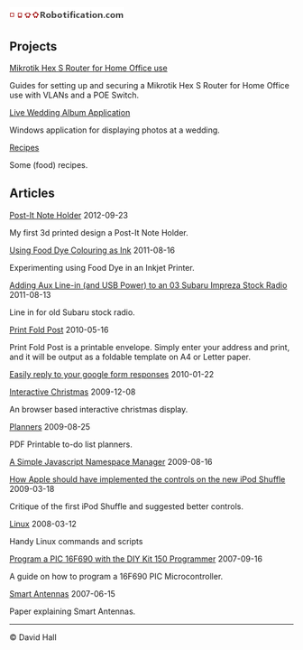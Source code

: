 # ![Robotification.com](robotification.png)

## Projects

[Mikrotik Hex S Router for Home Office use](https://github.com/hallzhallz/Mikrotik-Hex-S)

Guides for setting up and securing a Mikrotik Hex S Router for Home Office use with VLANs and a POE Switch.

[Live Wedding Album Application](https://github.com/hallzhallz/LiveWeddingAlbum)

Windows application for displaying photos at a wedding.

[Recipes](/Recipes)

Some (food) recipes.

## Articles

[Post-It Note Holder](/Articles/PostItHolder) 2012-09-23

My first 3d printed design a Post-It Note Holder.


[Using Food Dye Colouring as Ink](/Articles/FoodDyeInk)
2011-08-16

Experimenting using Food Dye in an Inkjet Printer.


[Adding Aux Line-in (and USB Power) to an 03 Subaru Impreza Stock Radio](/Articles/LineInSubaruImprezaStockRadio)
2011-08-13

Line in for old Subaru stock radio.


[Print Fold Post](https://hallzhallz.github.io/Articles/PrintFoldPost/index.htm)
2010-05-16

Print Fold Post is a printable envelope. Simply enter your address and print, and it will be output as a foldable template on A4 or Letter paper.

[Easily reply to your google form responses](/Articles/GoogleFormReply)
2010-01-22


[Interactive Christmas](/Articles/InteractiveChristmas)
2009-12-08

An browser based interactive christmas display.

[Planners](/Articles/Planners)
2009-08-25

PDF Printable to-do list planners.


[A Simple Javascript Namespace Manager](/Articles/JavascriptNamespaceManager.md)
2009-08-16


[How Apple should have implemented the controls on the new iPod Shuffle](/Articles/AppleShuffle)
2009-03-18

Critique of the first iPod Shuffle and suggested better controls.

[Linux](/Articles/Linux)
2008-03-12

Handy Linux commands and scripts


[Program a PIC 16F690 with the DIY Kit 150 Programmer](/Articles/PicProgramming)
2007-09-16

A guide on how to program a 16F690 PIC Microcontroller.


[Smart Antennas](./Articles/SmartAntennas)
2007-06-15

Paper explaining Smart Antennas.

---

&copy; David Hall
